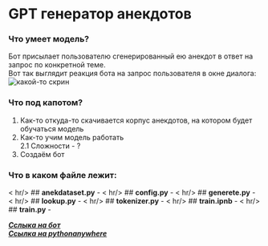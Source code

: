 # GPT генератор анекдотов

### Что умеет модель?

Бот присылает пользователю сгенерированный ею анекдот в ответ на запрос по конкретной теме.
<br /> Вот так выглядит реакция бота на запрос пользователя в окне диалога:
<br /> ![какой-то скрин](screenshot.png)

### Что под капотом?
1. Как-то откуда-то скачивается корпус анекдотов, на котором будет обучаться модель
2. Как-то учим модель работать
  <br /> 2.1 Сложности - ?
3. Создаём бот

### Что в каком файле лежит:
< hr/> ## __anekdataset.py__ - 
< hr/> ## __config.py__ - 
< hr/> ## __generete.py__ - 
< hr/> ## __lookup.py__ -
< hr/> ## __tokenizer.py__ - 
< hr/> ## __train.ipnb__ - 
< hr/> ## __train.py__ - 

[___Сслыка на бот___]()
<br /> [___Ссылка на pythonanywhere___]()
